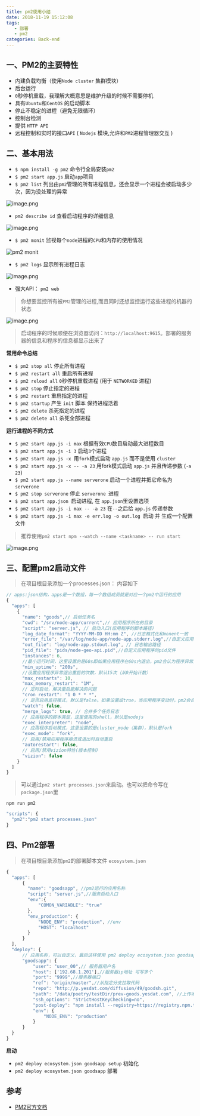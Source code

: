 ```yaml
---
title: pm2使用小结
date: 2018-11-19 15:12:08
tags: 
   - 部署
   - pm2
categories: Back-end
---
```


## 一、PM2的主要特性

- 内建负载均衡（使用`Node cluster` 集群模块）
- 后台运行
- `0`秒停机重载，我理解大概意思是维护升级的时候不需要停机
- 具有`Ubuntu`和`CentOS` 的启动脚本
- 停止不稳定的进程（避免无限循环）
- 控制台检测
- 提供 `HTTP API`
- 远程控制和实时的接口`API` ( `Nodejs` 模块,允许和`PM2`进程管理器交互 )

## 二、基本用法

- `$ npm install -g pm2` 命令行全局安装`pm2`
- `$ pm2 start app.js` 启动`app`项目
- `$ pm2 list` 列出由`pm2`管理的所有进程信息，还会显示一个进程会被启动多少次，因为没处理的异常

![image.png](https://upload-images.jianshu.io/upload_images/1480597-be14ef99e4b29407.png?imageMogr2/auto-orient/strip%7CimageView2/2/w/1240)

- `pm2 describe id` 查看启动程序的详细信息

![image.png](https://upload-images.jianshu.io/upload_images/1480597-c7cb95b62468c91f.png?imageMogr2/auto-orient/strip%7CimageView2/2/w/1240)

- `$ pm2 monit` 监视每个`node`进程的`CPU`和内存的使用情况

![pm2 monit](https://upload-images.jianshu.io/upload_images/1480597-6fdaf82f5a9d8628.png?imageMogr2/auto-orient/strip%7CimageView2/2/w/1240)

- `$ pm2 logs` 显示所有进程日志

![image.png](https://upload-images.jianshu.io/upload_images/1480597-5a7ef879798770a4.png?imageMogr2/auto-orient/strip%7CimageView2/2/w/1240)

- 强大API： `pm2 web`

> 你想要监控所有被`PM2`管理的进程,而且同时还想监控运行这些进程的机器的状态

![image.png](https://upload-images.jianshu.io/upload_images/1480597-0053e28ded2dc5c1.png?imageMogr2/auto-orient/strip%7CimageView2/2/w/1240)

> 启动程序的时候顺便在浏览器访问：`http://localhost:9615`。部署的服务器的信息和程序的信息都显示出来了

**常用命令总结**

- `$ pm2 stop all` 停止所有进程
- `$ pm2 restart all` 重启所有进程
- `$ pm2 reload all` `0`秒停机重载进程 (用于 `NETWORKED` 进程)
- `$ pm2 stop`  停止指定的进程
- `$ pm2 restart`  重启指定的进程
- `$ pm2 startup` 产生 `init` 脚本 保持进程活着
- `$ pm2 delete`  杀死指定的进程
- `$ pm2 delete all` 杀死全部进程

**运行进程的不同方式**

- `$ pm2 start app.js -i max` 根据有效`CPU`数目启动最大进程数目
- `$ pm2 start app.js -i 3` 启动`3`个进程
- `$ pm2 start app.js -x `用`fork`模式启动 `app.js` 而不是使用 `cluster`
- `$ pm2 start app.js -x -- -a 23` 用fork模式启动 `app.js` 并且传递参数 (`-a 23`)
- `$ pm2 start app.js --name serverone` 启动一个进程并把它命名为 `serverone`
- `$ pm2 stop serverone` 停止 `serverone `进程
- `$ pm2 start app.json `启动进程, 在 `app.json`里设置选项
- `$ pm2 start app.js -i max -- -a 23` 在`--`之后给 `app.js` 传递参数
- `$ pm2 start app.js -i max -e err.log -o out.log `启动 并 生成一个配置文件


> 推荐使用`pm2 start npm --watch --name <taskname> -- run start`

![image.png](https://upload-images.jianshu.io/upload_images/1480597-fb873ab0aeefca60.png?imageMogr2/auto-orient/strip%7CimageView2/2/w/1240)

## 三、配置pm2启动文件

> 在项目根目录添加一个processes.json： 内容如下

```js
// apps:json结构，apps是一个数组，每一个数组成员就是对应一个pm2中运行的应用
{
  "apps": [
    {
      "name": "goods",// 启动任务名
      "cwd": "/srv/node-app/current",// 应用程序所在的目录
      "script": "server.js", // 启动入口(应用程序的脚本路径)
      "log_date_format": "YYYY-MM-DD HH:mm Z", //日志格式化和monent一致
      "error_file": "/var/log/node-app/node-app.stderr.log",//自定义应用程序的错误日志文件
      "out_file": "log/node-app.stdout.log", // 日志输出路径 
      "pid_file": "pids/node-geo-api.pid",//自定义应用程序的pid文件
      "instances": 6, 
      //最小运行时间，这里设置的是60s即如果应用程序在60s内退出，pm2会认为程序异常退出，此时触发重启max_restarts设置数量
      "min_uptime": "200s",
      //设置应用程序异常退出重启的次数，默认15次（从0开始计数）
      "max_restarts": 10,
      "max_memory_restart": "1M",
      // 定时启动，解决重启能解决的问题
      "cron_restart": "1 0 * * *",
      // 是否启用监控模式，默认是false。如果设置成true，当应用程序变动时，pm2会自动重载。这里也可以设置你要监控的文件
      "watch": false,
      "merge_logs": true, // 合并多个任务日志
      // 应用程序的脚本类型，这里使用的shell，默认是nodejs
      "exec_interpreter": "node",
      // 应用程序启动模式，这里设置的是cluster_mode（集群），默认是fork
      "exec_mode": "fork",
      // 启用/禁用应用程序崩溃或退出时自动重启
      "autorestart": false,
      // 启用/禁用vizion特性(版本控制)
      "vizion": false
    }
  ]
}
```


> 可以通过`pm2 start processes.json`来启动。也可以把命令写在`package.json`里

`npm run pm2`

```js
"scripts": {
  "pm2":"pm2 start processes.json"
}
```

## 四、Pm2部署

> 在项目根目录添加`pm2`的部署脚本文件 `ecosystem.json`

```js
{
  "apps": [
      {
        "name": "goodsapp", //pm2运行的应用名称
        "script": "server.js",//服务启动入口
        "env":{
            "COMON_VARIABLE": "true"
        },
        "env_production": {
            "NODE_ENV": "production", //env
            "HOST": "localhost"
        }
      }
  ],
  "deploy": {
      // 应用名称，可以自定义，最后这样使用 pm2 deploy ecosystem.json goodsapp
      "goodsapp": {
          "user": "user_00",// 服务器用户名
          "host": ['192.68.1.201'],//服务器ip地址 可写多个
          "port": "9999",//服务器端口
          "ref": "origin/master",//从指定分支拉取代码
          "repo": "http://p.yesdat.com/diffusion/49/goodsh.git",
          "path": "/data/poetry/testDir/prev-goods.yesdat.com", //上传本地目录到服务器
          "ssh_options": "StrictHostKeyChecking=no",
          "post-deploy": "npm install --registry=https://registry.npm.taobao.org && npm install && pm2 startOrRestart ecosystem.json --env production",//部署脚本
          "env": {
              "NODE_ENV": "production"
          }
      }
  }
}
```

**启动**

- `pm2 deploy ecosystem.json goodsapp setup` 初始化
- `pm2 deploy ecosystem.json goodsapp` 部署

## 参考

- [PM2官方文档](http://pm2.keymetrics.io/docs/usage/quick-start/#installation)
